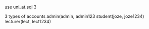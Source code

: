 use uni_at.sql 3

3 types of accounts
admin(admin, admin123
student(joze, joze1234)
lecturer(lect, lect1234)

